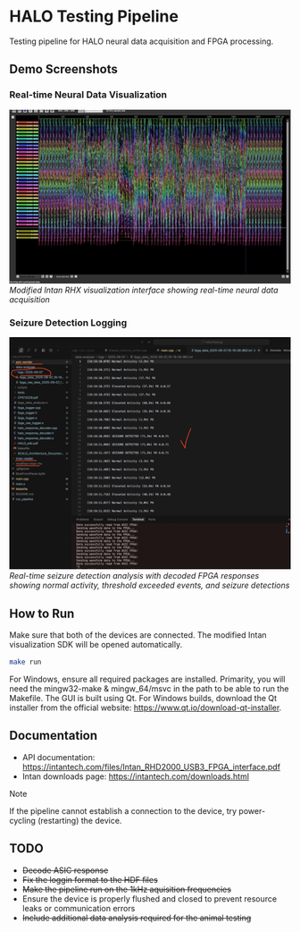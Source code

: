 # HALO Testing Pipeline

Testing pipeline for HALO neural data acquisition and FPGA processing.

## Demo Screenshots

### Real-time Neural Data Visualization
![Intan RHX GUI](DEMO/GUI.png)
*Modified Intan RHX visualization interface showing real-time neural data acquisition*

### Seizure Detection Logging
![Seizure Detection Logs](DEMO/logging.png)
*Real-time seizure detection analysis with decoded FPGA responses showing normal activity, threshold exceeded events, and seizure detections*

## How to Run

Make sure that both of the devices are connected. The modified Intan visualization SDK will be opened automatically.

```bash
make run
```

For Windows, ensure all required packages are installed. Primarity, you will need the mingw32-make & mingw_64/msvc in the path to be able to run the Makefile. The GUI is built using Qt. For Windows builds, download the Qt installer from the official website: https://www.qt.io/download-qt-installer.

## Documentation

- API documentation: https://intantech.com/files/Intan_RHD2000_USB3_FPGA_interface.pdf
- Intan downloads page: https://intantech.com/downloads.html

> [!NOTE] 
> If the pipeline cannot establish a connection to the device, try power-cycling (restarting) the device.

## TODO

- ~~Decode ASIC response~~
- ~~Fix the loggin format to the HDF files~~
- ~~Make the pipeline run on the 1kHz aquisition frequencies~~
- Ensure the device is properly flushed and closed to prevent resource leaks or communication errors
- ~~Include additional data analysis required for the animal testing~~
